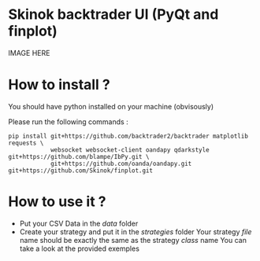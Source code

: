 # Skinok backtrader UI (PyQt and finplot)

IMAGE HERE

# How to install ?

You should have python installed on your machine (obvisously)

Please run the following commands : 

```
pip install git+https://github.com/backtrader2/backtrader matplotlib requests \
            websocket websocket-client oandapy qdarkstyle git+https://github.com/blampe/IbPy.git \
            git+https://github.com/oanda/oandapy.git git+https://github.com/Skinok/finplot.git  
```

# How to use it ?

* Put your CSV Data in the *data* folder
* Create your strategy and put it in the *strategies* folder
 Your strategy *file* name should be exactly the same as the strategy *class* name
 You can take a look at the provided exemples



